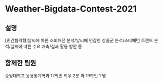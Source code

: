 # Weather-Bigdata-Contest-2021

## 설명
[민간협력형]날씨에 따른 소비패턴 분석/날씨에 민감한 상품군 분석/소비패턴 트렌드 분석/날씨에 따른 수요 예측/결과 활용 방안 등

## 함께한 팀원
중앙대학교 응용통계학과 17학번 학우 2분 과 19학번 1 명

